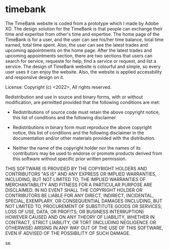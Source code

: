 # timebank
The TimeBank website is coded from a prototype which I made by Adobe XD.
The design solution for the TimeBank is that people can exchange their time and experitse from other's time and expertise.
The home page of the TimeBank is for a user, and the user can see his/her time balance, total time earned, total time spent.
Also, the user can see the latest trades and upcoming appointments on the home page.
After the latest trades and upcoming appointments section, there are two sections that users can search for service, requeste for help, find a service or request, and list a service.
The design of TimeBank website is colourful and simple, so every user uses it can enjoy the website. 
Also, the website is applied accessbility and responsive design on it.


License:
Copyright (c) <2022>, <Alisha Huang>
All rights reserved.

Redistribution and use in source and binary forms, with or without
modification, are permitted provided that the following conditions are met:

* Redistributions of source code must retain the above copyright notice, this
  list of conditions and the following disclaimer.

* Redistributions in binary form must reproduce the above copyright notice,
  this list of conditions and the following disclaimer in the documentation
  and/or other materials provided with the distribution.

* Neither the name of the copyright holder nor the names of its
  contributors may be used to endorse or promote products derived from
  this software without specific prior written permission.

THIS SOFTWARE IS PROVIDED BY THE COPYRIGHT HOLDERS AND CONTRIBUTORS "AS IS"
AND ANY EXPRESS OR IMPLIED WARRANTIES, INCLUDING, BUT NOT LIMITED TO, THE
IMPLIED WARRANTIES OF MERCHANTABILITY AND FITNESS FOR A PARTICULAR PURPOSE ARE
DISCLAIMED. IN NO EVENT SHALL THE COPYRIGHT HOLDER OR CONTRIBUTORS BE LIABLE
FOR ANY DIRECT, INDIRECT, INCIDENTAL, SPECIAL, EXEMPLARY, OR CONSEQUENTIAL
DAMAGES (INCLUDING, BUT NOT LIMITED TO, PROCUREMENT OF SUBSTITUTE GOODS OR
SERVICES; LOSS OF USE, DATA, OR PROFITS; OR BUSINESS INTERRUPTION) HOWEVER
CAUSED AND ON ANY THEORY OF LIABILITY, WHETHER IN CONTRACT, STRICT LIABILITY,
OR TORT (INCLUDING NEGLIGENCE OR OTHERWISE) ARISING IN ANY WAY OUT OF THE USE
OF THIS SOFTWARE, EVEN IF ADVISED OF THE POSSIBILITY OF SUCH DAMAGE.
  

se.
